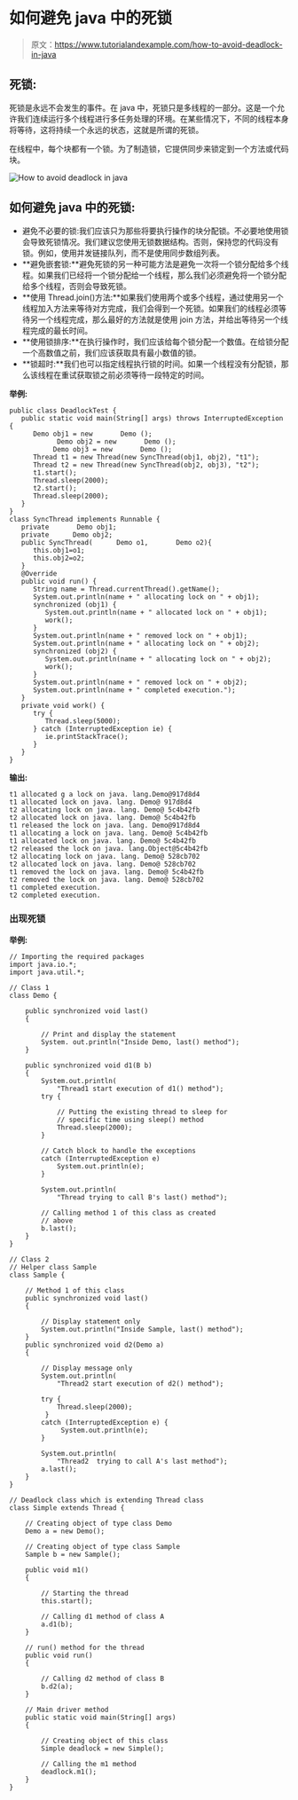 # 如何避免 java 中的死锁

> 原文：<https://www.tutorialandexample.com/how-to-avoid-deadlock-in-java>

## 死锁:

死锁是永远不会发生的事件。在 java 中，死锁只是多线程的一部分。这是一个允许我们连续运行多个线程进行多任务处理的环境。在某些情况下，不同的线程本身将等待，这将持续一个永远的状态，这就是所谓的死锁。

在线程中，每个块都有一个锁。为了制造锁，它提供同步来锁定到一个方法或代码块。

![How to avoid deadlock in java](img/47ec98ec05b5b1ee9411fe45b36315c6.png)

## 如何避免 java 中的死锁:

*   避免不必要的锁:我们应该只为那些将要执行操作的块分配锁。不必要地使用锁会导致死锁情况。我们建议您使用无锁数据结构。否则，保持您的代码没有锁。例如，使用并发链接队列，而不是使用同步数组列表。
*   **避免嵌套锁:**避免死锁的另一种可能方法是避免一次将一个锁分配给多个线程。如果我们已经将一个锁分配给一个线程，那么我们必须避免将一个锁分配给多个线程，否则会导致死锁。
*   **使用 Thread.join()方法:**如果我们使用两个或多个线程，通过使用另一个线程加入方法来等待对方完成，我们会得到一个死锁。如果我们的线程必须等待另一个线程完成，那么最好的方法就是使用 join 方法，并给出等待另一个线程完成的最长时间。
*   **使用锁排序:**在执行操作时，我们应该给每个锁分配一个数值。在给锁分配一个高数值之前，我们应该获取具有最小数值的锁。
*   **锁超时:**我们也可以指定线程执行锁的时间。如果一个线程没有分配锁，那么该线程在重试获取锁之前必须等待一段特定的时间。

**举例:**

```
public class DeadlockTest {
   public static void main(String[] args) throws InterruptedException {
      Demo obj1 = new       Demo ();
            Demo obj2 = new       Demo ();
           Demo obj3 = new       Demo ();
      Thread t1 = new Thread(new SyncThread(obj1, obj2), "t1");
      Thread t2 = new Thread(new SyncThread(obj2, obj3), "t2");
      t1.start();
      Thread.sleep(2000);
      t2.start();
      Thread.sleep(2000);
   }
}
class SyncThread implements Runnable {
   private       Demo obj1;
   private      Demo obj2;
   public SyncThread(      Demo o1,       Demo o2){
      this.obj1=o1;
      this.obj2=o2;
   }
   @Override
   public void run() {
      String name = Thread.currentThread().getName();
      System.out.println(name + " allocating lock on " + obj1);
      synchronized (obj1) {
         System.out.println(name + " allocated lock on " + obj1);
         work();
      }
      System.out.println(name + " removed lock on " + obj1);
      System.out.println(name + " allocating lock on " + obj2);
      synchronized (obj2) {
         System.out.println(name + " allocating lock on " + obj2);
         work();
      }
      System.out.println(name + " removed lock on " + obj2);
      System.out.println(name + " completed execution.");
   }
   private void work() {
      try {
         Thread.sleep(5000);
      } catch (InterruptedException ie) {
         ie.printStackTrace();
      }
   }
} 
```

**输出:**

```
t1 allocated g a lock on java. lang.Demo@917d8d4
t1 allocated lock on java. lang. Demo@ 917d8d4
t2 allocating lock on java. lang. Demo@ 5c4b42fb
t2 allocated lock on java. lang. Demo@ 5c4b42fb
t1 released the lock on java. lang. Demo@917d8d4
t1 allocating a lock on java. lang. Demo@ 5c4b42fb
t1 allocated lock on java. lang. Demo@ 5c4b42fb
t2 released the lock on java. lang.Object@5c4b42fb
t2 allocating lock on java. lang. Demo@ 528cb702
t2 allocated lock on java. lang. Demo@ 528cb702
t1 removed the lock on java. lang. Demo@ 5c4b42fb
t2 removed the lock on java. lang. Demo@ 528cb702
t1 completed execution.
t2 completed execution. 
```

### 出现死锁

**举例:**

```
// Importing the required packages
import java.io.*;
import java.util.*;

// Class 1
class Demo {

    public synchronized void last()
    {

        // Print and display the statement
        System. out.println("Inside Demo, last() method");
    }

    public synchronized void d1(B b)
    {
        System.out.println(
            "Thread1 start execution of d1() method");
        try {

            // Putting the existing thread to sleep for
            // specific time using sleep() method
            Thread.sleep(2000);
        }

        // Catch block to handle the exceptions
        catch (InterruptedException e) 
            System.out.println(e);
        }

        System.out.println(
            "Thread trying to call B's last() method");

        // Calling method 1 of this class as created
        // above
        b.last();
    }
}

// Class 2
// Helper class Sample
class Sample {

    // Method 1 of this class
    public synchronized void last()
    {

        // Display statement only
        System.out.println("Inside Sample, last() method");
    }
    public synchronized void d2(Demo a)
    {

        // Display message only
        System.out.println(
            "Thread2 start execution of d2() method");

        try {
            Thread.sleep(2000);
         }
        catch (InterruptedException e) {
             System.out.println(e);
        }

        System.out.println(
            "Thread2  trying to call A's last method");
        a.last();
    }
}

// Deadlock class which is extending Thread class
class Simple extends Thread {

    // Creating object of type class Demo
    Demo a = new Demo();

    // Creating object of type class Sample
    Sample b = new Sample();

    public void m1()
    {

        // Starting the thread
        this.start();

        // Calling d1 method of class A
        a.d1(b);
    }

    // run() method for the thread
    public void run()
    {

        // Calling d2 method of class B
        b.d2(a);
    }

    // Main driver method
    public static void main(String[] args)
    {

        // Creating object of this class
        Simple deadlock = new Simple();

        // Calling the m1 method
        deadlock.m1();
    }
} 
```